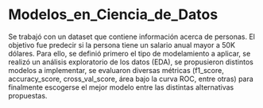 # **Modelos_en_Ciencia_de_Datos**

Se trabajó con un dataset que contiene información acerca de personas. El objetivo fue predecir si la persona tiene un salario anual mayor a 50K dólares. Para ello, se definió primero el tipo de modelamiento a aplicar, se realizó un análisis exploratorio de los datos (EDA), se propusieron distintos modelos a implementar, se evaluaron diversas métricas (f1_score, accuracy_score, cross_val_score, área bajo la curva ROC, entre otras) para finalmente escogerse el mejor modelo entre las distintas alternativas propuestas.
